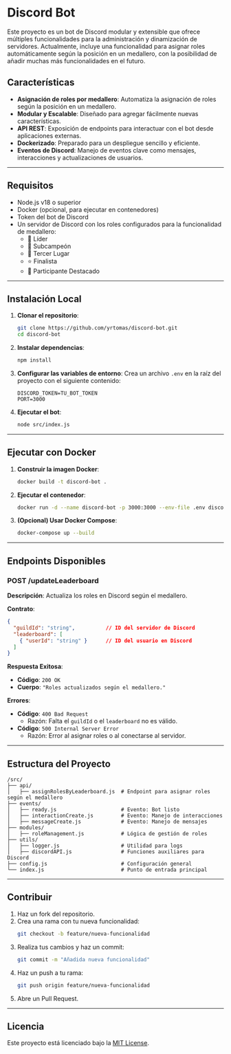 
# **Discord Bot**

Este proyecto es un bot de Discord modular y extensible que ofrece múltiples funcionalidades para la administración y dinamización de servidores. Actualmente, incluye una funcionalidad para asignar roles automáticamente según la posición en un medallero, con la posibilidad de añadir muchas más funcionalidades en el futuro.

## **Características**
- **Asignación de roles por medallero**: Automatiza la asignación de roles según la posición en un medallero.
- **Modular y Escalable**: Diseñado para agregar fácilmente nuevas características.
- **API REST**: Exposición de endpoints para interactuar con el bot desde aplicaciones externas.
- **Dockerizado**: Preparado para un despliegue sencillo y eficiente.
- **Eventos de Discord**: Manejo de eventos clave como mensajes, interacciones y actualizaciones de usuarios.

---

## **Requisitos**

- Node.js v18 o superior
- Docker (opcional, para ejecutar en contenedores)
- Token del bot de Discord
- Un servidor de Discord con los roles configurados para la funcionalidad de medallero:
  - 🥇 Líder
  - 🥈 Subcampeón
  - 🥉 Tercer Lugar
  - ⭐ Finalista
  - 💪 Participante Destacado

---

## **Instalación Local**

1. **Clonar el repositorio**:
   ```bash
   git clone https://github.com/yrtomas/discord-bot.git
   cd discord-bot
   ```

2. **Instalar dependencias**:
   ```bash
   npm install
   ```

3. **Configurar las variables de entorno**:
   Crea un archivo `.env` en la raíz del proyecto con el siguiente contenido:
   ```plaintext
   DISCORD_TOKEN=TU_BOT_TOKEN
   PORT=3000
   ```

4. **Ejecutar el bot**:
   ```bash
   node src/index.js
   ```

---

## **Ejecutar con Docker**

1. **Construir la imagen Docker**:
   ```bash
   docker build -t discord-bot .
   ```

2. **Ejecutar el contenedor**:
   ```bash
   docker run -d --name discord-bot -p 3000:3000 --env-file .env discord-bot
   ```

3. **(Opcional) Usar Docker Compose**:
   ```bash
   docker-compose up --build
   ```

---

## **Endpoints Disponibles**

### **POST /updateLeaderboard**
**Descripción**: Actualiza los roles en Discord según el medallero.

**Contrato**:
```json
{
  "guildId": "string",          // ID del servidor de Discord
  "leaderboard": [
    { "userId": "string" }      // ID del usuario en Discord
  ]
}
```

**Respuesta Exitosa**:
- **Código**: `200 OK`
- **Cuerpo**: `"Roles actualizados según el medallero."`

**Errores**:
- **Código**: `400 Bad Request`
  - Razón: Falta el `guildId` o el `leaderboard` no es válido.
- **Código**: `500 Internal Server Error`
  - Razón: Error al asignar roles o al conectarse al servidor.

---

## **Estructura del Proyecto**

```plaintext
/src/
├── api/
│   ├── assignRolesByLeaderboard.js  # Endpoint para asignar roles según el medallero
├── events/
│   ├── ready.js                     # Evento: Bot listo
│   ├── interactionCreate.js         # Evento: Manejo de interacciones
│   ├── messageCreate.js             # Evento: Manejo de mensajes
├── modules/
│   ├── roleManagement.js            # Lógica de gestión de roles
├── utils/
│   ├── logger.js                    # Utilidad para logs
│   ├── discordAPI.js                # Funciones auxiliares para Discord
├── config.js                        # Configuración general
└── index.js                         # Punto de entrada principal
```

---

## **Contribuir**

1. Haz un fork del repositorio.
2. Crea una rama con tu nueva funcionalidad:
   ```bash
   git checkout -b feature/nueva-funcionalidad
   ```
3. Realiza tus cambios y haz un commit:
   ```bash
   git commit -m "Añadida nueva funcionalidad"
   ```
4. Haz un push a tu rama:
   ```bash
   git push origin feature/nueva-funcionalidad
   ```
5. Abre un Pull Request.

---

## **Licencia**

Este proyecto está licenciado bajo la [MIT License](LICENSE).
